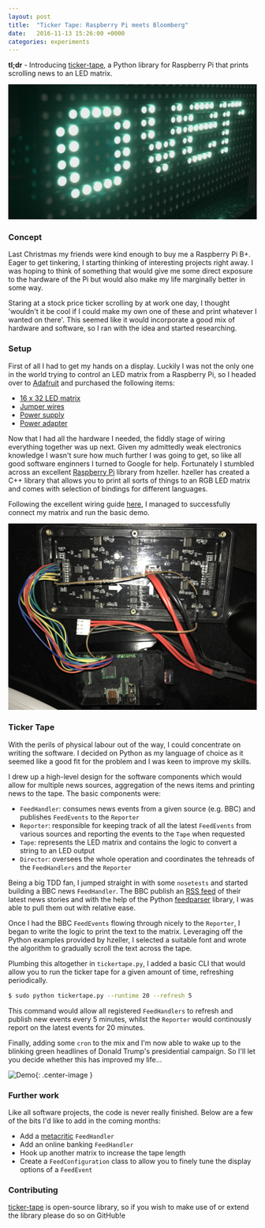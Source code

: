 ```yaml
---
layout: post
title:  "Ticker Tape: Raspberry Pi meets Bloomberg"
date:   2016-11-13 15:26:00 +0000
categories: experiments
---
```


**tl;dr** - Introducing [ticker-tape](https://github.com/alexlukelevy/ticker-tape), a Python library for Raspberry Pi that prints scrolling news to an LED matrix.

![Cover](/img/ticker-tape-cover.jpg)

### Concept
Last Christmas my friends were kind enough to buy me a Raspberry Pi B+. Eager to get tinkering, I starting thinking of interesting projects right away. I was hoping to think of something that would give me some direct exposure to the hardware of the Pi but would also make my life marginally better in some way.

Staring at a stock price ticker scrolling by at work one day, I thought 'wouldn't it be cool if I could make my own one of these and print whatever I wanted on there'. This seemed like it would incorporate a good mix of hardware and software, so I ran with the idea and started researching.

### Setup
First of all I had to get my hands on a display. Luckily I was not the only one in the world trying to control an LED matrix from a Raspberry Pi, so I headed over to [Adafruit](https://www.adafruit.com/) and purchased the following items:

* [16 x 32 LED matrix](https://www.adafruit.com/products/420)
* [Jumper wires](https://www.adafruit.com/products/266)
* [Power supply](https://www.adafruit.com/products/276)
* [Power adapter](https://www.adafruit.com/products/368)

Now that I had all the hardware I needed, the fiddly stage of wiring everything together was up next. Given my admittedly weak electronics knowledge I wasn't sure how much further I was going to get, so like all good software enginners I turned to Google for help. Fortunately I stumbled across an excellent [Raspberry Pi](https://github.com/hzeller/rpi-rgb-led-matrix) library from hzeller. hzeller has created a C++ library that allows you to print all sorts of things to an RGB LED matrix and comes with selection of bindings for different languages.

Following the excellent wiring guide [here](https://github.com/hzeller/rpi-rgb-led-matrix/blob/master/wiring.md), I managed to successfully connect my matrix and run the basic demo.

![Wired](/img/ticker-tape-wiring.jpg)

### Ticker Tape
With the perils of physical labour out of the way, I could concentrate on writing the software. I decided on Python as my language of choice as it seemed like a good fit for the problem and I was keen to improve my skills.

I drew up a high-level design for the software components which would allow for multiple news sources, aggregation of the news items and printing news to the tape. The basic components were:

* `FeedHandler`: consumes news events from a given source (e.g. BBC) and publishes `FeedEvents` to the `Reporter`
* `Reporter`: responsible for keeping track of all the latest `FeedEvents` from various sources and reporting the events to the `Tape` when requested
* `Tape`:  represents the LED matrix and contains the logic to convert a string to an LED output
* `Director`: oversees the whole operation and coordinates the tehreads of the `FeedHandlers` and the `Reporter`

Being a big TDD fan, I jumped straight in with some `nosetests` and started building a BBC news `FeedHandler`. The BBC publish an [RSS feed](http://feeds.bbci.co.uk/news/rss.xml) of their latest news stories and with the help of the Python [feedparser](https://pypi.python.org/pypi/feedparser) library, I was able to pull them out with relative ease.

Once I had the BBC `FeedEvents` flowing through nicely to the `Reporter`, I began to write the logic to print the text to the matrix. Leveraging off the Python examples provided by hzeller, I selected a suitable font and wrote the algorithm to gradually scroll the text across the tape.

Plumbing this altogether in `tickertape.py`, I added a basic CLI that would allow you to run the ticker tape for a given amount of time, refreshing periodically.

```sh
$ sudo python tickertape.py --runtime 20 --refresh 5
```

This command would allow all registered `FeedHandlers` to refresh and publish new events every 5 minutes, whilst the `Reporter` would continously report on the latest events for 20 minutes.

Finally, adding some `cron` to the mix and I'm now able to wake up to the blinking green headlines of Donald Trump's presidential campaign. So I'll let you decide whether this has improved my life...

![Demo](/img/ticker-tape-demo.gif){: .center-image }

### Further work
Like all software projects, the code is never really finished. Below are a few of the bits I'd like to add in the coming months:

* Add a [metacritic](http://www.metacritic.com/) `FeedHandler`
* Add an online banking `FeedHandler`
* Hook up another matrix to increase the tape length
* Create a `FeedConfiguration` class to allow you to finely tune the display options of a `FeedEvent`

### Contributing
[ticker-tape](https://github.com/alexlukelevy/ticker-tape) is open-source library, so if you wish to make use of or extend the library please do so on GitHub!e